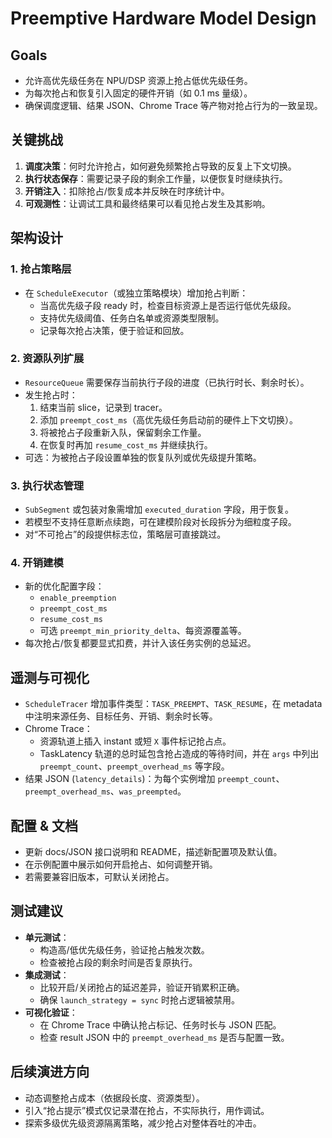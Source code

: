 # Preemptive Hardware Model Design

## Goals
- 允许高优先级任务在 NPU/DSP 资源上抢占低优先级任务。
- 为每次抢占和恢复引入固定的硬件开销（如 0.1 ms 量级）。
- 确保调度逻辑、结果 JSON、Chrome Trace 等产物对抢占行为的一致呈现。

## 关键挑战
1. **调度决策**：何时允许抢占，如何避免频繁抢占导致的反复上下文切换。
2. **执行状态保存**：需要记录子段的剩余工作量，以便恢复时继续执行。
3. **开销注入**：扣除抢占/恢复成本并反映在时序统计中。
4. **可观测性**：让调试工具和最终结果可以看见抢占发生及其影响。

## 架构设计

### 1. 抢占策略层
- 在 `ScheduleExecutor`（或独立策略模块）增加抢占判断：
  - 当高优先级子段 ready 时，检查目标资源上是否运行低优先级段。
  - 支持优先级阈值、任务白名单或资源类型限制。
  - 记录每次抢占决策，便于验证和回放。

### 2. 资源队列扩展
- `ResourceQueue` 需要保存当前执行子段的进度（已执行时长、剩余时长）。
- 发生抢占时：
  1. 结束当前 slice，记录到 tracer。
  2. 添加 `preempt_cost_ms`（高优先级任务启动前的硬件上下文切换）。
  3. 将被抢占子段重新入队，保留剩余工作量。
  4. 在恢复时再加 `resume_cost_ms` 并继续执行。
- 可选：为被抢占子段设置单独的恢复队列或优先级提升策略。

### 3. 执行状态管理
- `SubSegment` 或包装对象需增加 `executed_duration` 字段，用于恢复。
- 若模型不支持任意断点续跑，可在建模阶段对长段拆分为细粒度子段。
- 对“不可抢占”的段提供标志位，策略层可直接跳过。

### 4. 开销建模
- 新的优化配置字段：
  - `enable_preemption`
  - `preempt_cost_ms`
  - `resume_cost_ms`
  - 可选 `preempt_min_priority_delta`、每资源覆盖等。
- 每次抢占/恢复都要显式扣费，并计入该任务实例的总延迟。

## 遥测与可视化
- `ScheduleTracer` 增加事件类型：`TASK_PREEMPT`、`TASK_RESUME`，在 metadata 中注明来源任务、目标任务、开销、剩余时长等。
- Chrome Trace：
  - 资源轨道上插入 instant 或短 `X` 事件标记抢占点。
  - TaskLatency 轨道的总时延包含抢占造成的等待时间，并在 `args` 中列出 `preempt_count`、`preempt_overhead_ms` 等字段。
- 结果 JSON (`latency_details`)：为每个实例增加 `preempt_count`、`preempt_overhead_ms`、`was_preempted`。

## 配置 & 文档
- 更新 docs/JSON 接口说明和 README，描述新配置项及默认值。
- 在示例配置中展示如何开启抢占、如何调整开销。
- 若需要兼容旧版本，可默认关闭抢占。

## 测试建议
- **单元测试**：
  - 构造高/低优先级任务，验证抢占触发次数。
  - 检查被抢占段的剩余时间是否复原执行。
- **集成测试**：
  - 比较开启/关闭抢占的延迟差异，验证开销累积正确。
  - 确保 `launch_strategy = sync` 时抢占逻辑被禁用。
- **可视化验证**：
  - 在 Chrome Trace 中确认抢占标记、任务时长与 JSON 匹配。
  - 检查 result JSON 中的 `preempt_overhead_ms` 是否与配置一致。

## 后续演进方向
- 动态调整抢占成本（依据段长度、资源类型）。
- 引入“抢占提示”模式仅记录潜在抢占，不实际执行，用作调试。
- 探索多级优先级资源隔离策略，减少抢占对整体吞吐的冲击。
